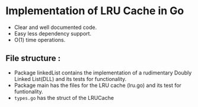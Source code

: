 # Implementation of LRU Cache in Go


* Clear and well documented code.
* Easy less dependency support.
* O(1) time operations.

## File structure : 
 * Package linkedList contains the implementation of a rudimentary Doubly Linked List(DLL) and its tests for functionality.
 * Package main has the files for the LRU cache (lru.go) and its test for funtionality.
 * `types.go` has the struct of the LRUCache 